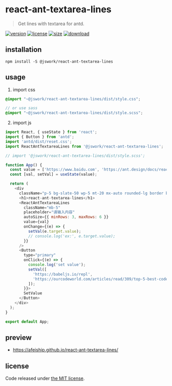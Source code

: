 # react-ant-textarea-lines
> Get lines with textarea for antd.

[![version][version-image]][version-url]
[![license][license-image]][license-url]
[![size][size-image]][size-url]
[![download][download-image]][download-url]

## installation
```shell
npm install -S @jswork/react-ant-textarea-lines
```

## usage
1. import css
  ```scss
  @import "~@jswork/react-ant-textarea-lines/dist/style.css";

  // or use sass
  @import "~@jswork/react-ant-textarea-lines/dist/style.scss";
  ```
2. import js
  ```js
  import React, { useState } from 'react';
  import { Button } from 'antd';
  import 'antd/dist/reset.css';
  import ReactAntTextareaLines from '@jswork/react-ant-textarea-lines';

  // import '@jswork/react-ant-textarea-lines/dist/style.scss';

  function App() {
    const value = ['https://www.baidu.com', 'https://ant.design/docs/react/introduce-cn'];
    const [val, setVal] = useState(value);

    return (
      <div
        className="p-5 bg-slate-50 wp-5 mt-20 mx-auto rounded-lg border border-solid border-slate-200 hover:border-slate-300 hover:bg-slate-100 transition-all duration-200">
        <h1>react-ant-textarea-lines</h1>
        <ReactAntTextareaLines
          className="mb-5"
          placeholder="请输入内容"
          autoSize={{ minRows: 3, maxRows: 6 }}
          value={val}
          onChange={(e) => {
            setVal(e.target.value);
            // console.log('ex:', e.target.value);
          }}
        />
        <Button
          type="primary"
          onClick={(e) => {
            console.log('set value');
            setVal([
              'https://babeljs.io/repl',
              'https://ourcodeworld.com/articles/read/309/top-5-best-code-editor-plugins-written-in-javascript',
            ]);
          }}>
          SetValue
        </Button>
      </div>
    );
  }

  export default App;
  ```

## preview
- https://afeiship.github.io/react-ant-textarea-lines/

## license
Code released under [the MIT license](https://github.com/afeiship/react-ant-textarea-lines/blob/master/LICENSE.txt).

[version-image]: https://img.shields.io/npm/v/@jswork/react-ant-textarea-lines
[version-url]: https://npmjs.org/package/@jswork/react-ant-textarea-lines

[license-image]: https://img.shields.io/npm/l/@jswork/react-ant-textarea-lines
[license-url]: https://github.com/afeiship/react-ant-textarea-lines/blob/master/LICENSE.txt

[size-image]: https://img.shields.io/bundlephobia/minzip/@jswork/react-ant-textarea-lines
[size-url]: https://github.com/afeiship/react-ant-textarea-lines/blob/master/dist/react-ant-textarea-lines.min.js

[download-image]: https://img.shields.io/npm/dm/@jswork/react-ant-textarea-lines
[download-url]: https://www.npmjs.com/package/@jswork/react-ant-textarea-lines
